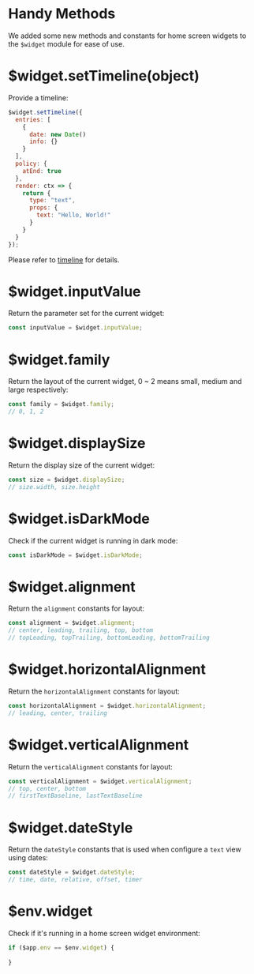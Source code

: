 # Handy Methods

We added some new methods and constants for home screen widgets to the `$widget` module for ease of use.

# $widget.setTimeline(object)

Provide a timeline:

```js
$widget.setTimeline({
  entries: [
    {
      date: new Date()
      info: {}
    }
  ],
  policy: {
    atEnd: true
  },
  render: ctx => {
    return {
      type: "text",
      props: {
        text: "Hello, World!"
      }
    }
  }
});
```

Please refer to [timeline](en/home-widget/timeline.md) for details.

# $widget.inputValue

Return the parameter set for the current widget:

```js
const inputValue = $widget.inputValue;
```

# $widget.family

Return the layout of the current widget, 0 ~ 2 means small, medium and large respectively:

```js
const family = $widget.family;
// 0, 1, 2
```

# $widget.displaySize

Return the display size of the current widget:

```js
const size = $widget.displaySize;
// size.width, size.height
```

# $widget.isDarkMode

Check if the current widget is running in dark mode:

```js
const isDarkMode = $widget.isDarkMode;
```

# $widget.alignment

Return the `alignment` constants for layout:

```js
const alignment = $widget.alignment;
// center, leading, trailing, top, bottom
// topLeading, topTrailing, bottomLeading, bottomTrailing
```

# $widget.horizontalAlignment

Return the `horizontalAlignment` constants for layout:

```js
const horizontalAlignment = $widget.horizontalAlignment;
// leading, center, trailing
```

# $widget.verticalAlignment

Return the `verticalAlignment` constants for layout:

```js
const verticalAlignment = $widget.verticalAlignment;
// top, center, bottom
// firstTextBaseline, lastTextBaseline
```

# $widget.dateStyle

Return the `dateStyle` constants that is used when configure a `text` view using dates:

```js
const dateStyle = $widget.dateStyle;
// time, date, relative, offset, timer
```

# $env.widget

Check if it's running in a home screen widget environment:

```js
if ($app.env == $env.widget) {
  
}
```